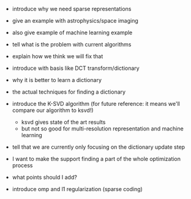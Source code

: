 * introduce why we need sparse representations
* give an example with astrophysics/space imaging
* also give example of machine learning example
* tell what is the problem with current algorithms
* explain how we think we will fix that


* introduce with basis like DCT transform/dictionary
* why it is better to learn a dictionary
* the actual techniques for finding a dictionary
* introduce the K-SVD algorithm (for future reference: it means we'll compare our algorithm to ksvd!)
  - ksvd gives state of the art results
  - but not so good for multi-resolution representation and machine learning
* tell that we are currently only focusing on the dictionary update step



* I want to make the support finding a part of the whole optimization process
* what points should I add?
* introduce omp and l1 regularization (sparse coding)

